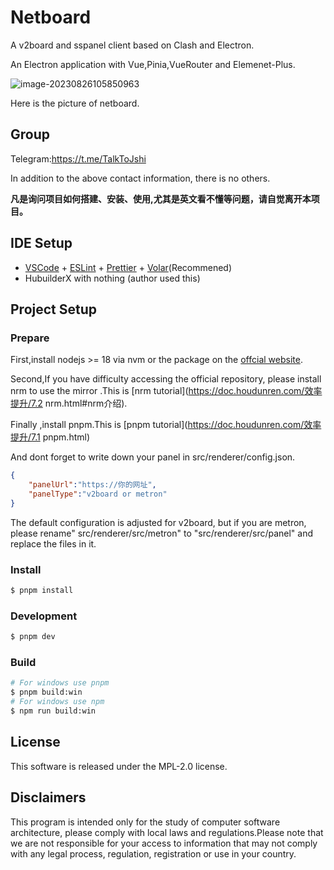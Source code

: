 # Netboard

A v2board and sspanel client based on Clash and Electron.

An Electron application with Vue,Pinia,VueRouter and Elemenet-Plus.

![image-20230826105850963](README.assets/image-20230826105850963.png)

Here is the picture of netboard.

## Group

Telegram:https://t.me/TalkToJshi

In addition to the above contact information, there is no others.

**凡是询问项目如何搭建、安装、使用,尤其是英文看不懂等问题，请自觉离开本项目。**



## IDE Setup

- [VSCode](https://code.visualstudio.com/) + [ESLint](https://marketplace.visualstudio.com/items?itemName=dbaeumer.vscode-eslint) + [Prettier](https://marketplace.visualstudio.com/items?itemName=esbenp.prettier-vscode) + [Volar](https://marketplace.visualstudio.com/items?itemName=Vue.volar)(Recommened)
- HubuilderX with nothing (author used this)

## Project Setup

### Prepare

First,install nodejs >= 18 via nvm or the package on the [offcial website](https://nodejs.org/).

Second,If you have difficulty accessing the official repository, please install nrm to use the mirror .This is [nrm tutorial](https://doc.houdunren.com/效率提升/7.2 nrm.html#nrm介绍).

Finally ,install pnpm.This is [pnpm tutorial](https://doc.houdunren.com/效率提升/7.1 pnpm.html)

And dont forget to write down your panel in src/renderer/config.json.

```json
{
	"panelUrl":"https://你的网址",
	"panelType":"v2board or metron"
}

```

The default configuration is adjusted for v2board, but if you are metron, please rename" src/renderer/src/metron" to "src/renderer/src/panel" and replace the files in it.

### Install

```bash
$ pnpm install
```

### Development

```bash
$ pnpm dev
```

### Build

```bash
# For windows use pnpm
$ pnpm build:win
# For windows use npm
$ npm run build:win
```

## License

This software is released under the MPL-2.0 license.

## Disclaimers

This program is intended only for the study of computer software architecture, please comply with local laws and regulations.Please note that we are not responsible for your access to information that may not comply with any legal process, regulation, registration or use in your country.

